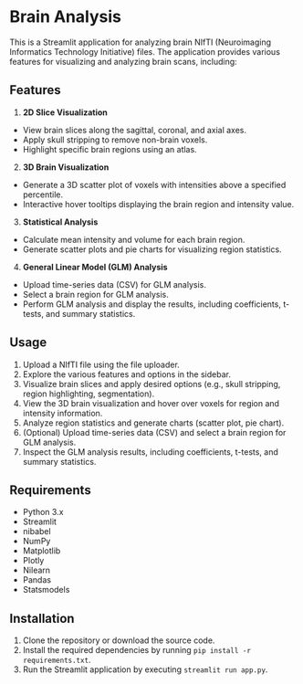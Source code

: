 # Brain Analysis

This is a Streamlit application for analyzing brain NIfTI (Neuroimaging Informatics Technology Initiative) files. The application provides various features for visualizing and analyzing brain scans, including:

## Features

1. **2D Slice Visualization**
  - View brain slices along the sagittal, coronal, and axial axes.
  - Apply skull stripping to remove non-brain voxels.
  - Highlight specific brain regions using an atlas.

2. **3D Brain Visualization**
  - Generate a 3D scatter plot of voxels with intensities above a specified percentile.
  - Interactive hover tooltips displaying the brain region and intensity value.

3. **Statistical Analysis**
  - Calculate mean intensity and volume for each brain region.
  - Generate scatter plots and pie charts for visualizing region statistics.

4. **General Linear Model (GLM) Analysis**
  - Upload time-series data (CSV) for GLM analysis.
  - Select a brain region for GLM analysis.
  - Perform GLM analysis and display the results, including coefficients, t-tests, and summary statistics.

## Usage

1. Upload a NIfTI file using the file uploader.
2. Explore the various features and options in the sidebar.
3. Visualize brain slices and apply desired options (e.g., skull stripping, region highlighting, segmentation).
4. View the 3D brain visualization and hover over voxels for region and intensity information.
5. Analyze region statistics and generate charts (scatter plot, pie chart).
6. (Optional) Upload time-series data (CSV) and select a brain region for GLM analysis.
7. Inspect the GLM analysis results, including coefficients, t-tests, and summary statistics.

## Requirements

- Python 3.x
- Streamlit
- nibabel
- NumPy
- Matplotlib
- Plotly
- Nilearn
- Pandas
- Statsmodels

## Installation

1. Clone the repository or download the source code.
2. Install the required dependencies by running `pip install -r requirements.txt`.
3. Run the Streamlit application by executing `streamlit run app.py`.
